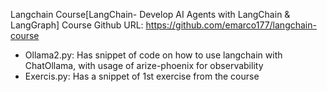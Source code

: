 Langchain Course[LangChain- Develop AI Agents with LangChain & LangGraph]
Course Github URL: https://github.com/emarco177/langchain-course

- Ollama2.py: Has snippet of code on how to use langchain with ChatOllama, with usage of arize-phoenix for observability
- Exercis.py: Has a snippet of 1st exercise from the course
